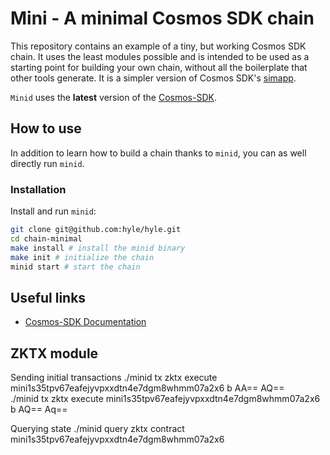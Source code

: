 # Mini - A minimal Cosmos SDK chain

This repository contains an example of a tiny, but working Cosmos SDK chain.
It uses the least modules possible and is intended to be used as a starting point for building your own chain, without all the boilerplate that other tools generate. It is a simpler version of Cosmos SDK's [simapp](https://github.com/cosmos/cosmos-sdk/tree/main/simapp).

`Minid` uses the **latest** version of the [Cosmos-SDK](https://github.com/cosmos/cosmos-sdk).

## How to use

In addition to learn how to build a chain thanks to `minid`, you can as well directly run `minid`.

### Installation

Install and run `minid`:

```sh
git clone git@github.com:hyle/hyle.git
cd chain-minimal
make install # install the minid binary
make init # initialize the chain
minid start # start the chain
```

## Useful links

* [Cosmos-SDK Documentation](https://docs.cosmos.network/)

## ZKTX module

Sending initial transactions
./minid tx zktx execute mini1s35tpv67eafejyvpxxdtn4e7dgm8whmm07a2x6 b AA== AQ==  
./minid tx zktx execute mini1s35tpv67eafejyvpxxdtn4e7dgm8whmm07a2x6 b AQ== Aq==  

Querying state
./minid query zktx contract mini1s35tpv67eafejyvpxxdtn4e7dgm8whmm07a2x6
